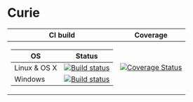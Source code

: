 # Curie

<table>
	<thead>
		<tr>
			<th>CI build</th>
			<th>Coverage</th>
		</tr>
	</thead>
	<tr>
		<td>
			<table>
				<thead>
					<tr>
						<th>OS</th>
						<th>Status</th>
					</tr>
				</thead>
				<tr>
					<td>Linux &amp; OS X</td>
					<td>
						<!-- [![Build Status](https://travis-ci.org/project-renard/curie.svg?branch=master)](https://travis-ci.org/project-renard/curie) -->
						<a href="https://travis-ci.org/project-renard/curie"><img src="https://travis-ci.org/project-renard/curie.svg?branch=master" alt="Build status" /></a>
					</td>
				</tr>
				<tr>
					<td> Windows </td>
					<td>
						<!-- [![Build status](https://ci.appveyor.com/api/projects/status/d1oln5wwo7rkyxp0/branch/master?svg=true)](https://ci.appveyor.com/project/zmughal/curie/branch/master) -->
						<a href="https://ci.appveyor.com/project/zmughal/curie/branch/master"><img src="https://ci.appveyor.com/api/projects/status/d1oln5wwo7rkyxp0/branch/master?svg=true" alt="Build status" /></a>
					</td>
				</tr>
			</table>
		</td>
		<td>
			<!-- [![Coverage Status](https://coveralls.io/repos/project-renard/curie/badge.svg?branch=master)](https://coveralls.io/r/project-renard/curie?branch=master) -->
			<a href="https://coveralls.io/r/project-renard/curie?branch=master"><img src="https://coveralls.io/repos/project-renard/curie/badge.svg?branch=master" alt="Coverage Status" /></a>
		</td>
	</tr>
</table>
